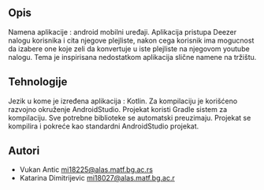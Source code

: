 ## Opis
Namena aplikacije : android mobilni uređaji.
Aplikacija pristupa Deezer nalogu korisnika i cita njegove plejliste, nakon cega korisnik ima mogucnost da izabere one koje zeli da konvertuje u iste plejliste na njegovom youtube nalogu. Tema je inspirisana nedostatkom aplikacija slične namene na tržištu.

## Tehnologije
Jezik u kome je izređena aplikacija : Kotlin.
Za kompilaciju je korišćeno razvojno okruženje AndroidStudio. Projekat koristi Gradle sistem za kompilaciju. Sve potrebne biblioteke se automatski preuzimaju. Projekat se kompilira i pokreće kao standardni AndroidStudio projekat.


## Autori
* Vukan Antic mi18225@alas.matf.bg.ac.rs
* Katarina Dimitrijevic mi18027@alas.matf.bg.ac.r